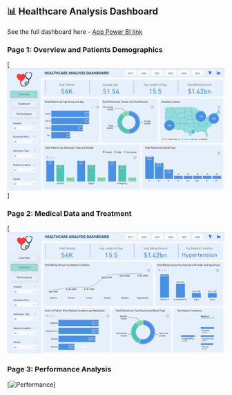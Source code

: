 ## 📊 Healthcare Analysis Dashboard 

See the full dashboard here - [App Power BI link](https://app.powerbi.com/view?r=eyJrIjoiYTdiYmE4YzMtZjA2YS00YmVhLWI4ZjctYTc3ZjUxMjc0NDdhIiwidCI6IjQ2NTRiNmYxLTBlNDctNDU3OS1hOGExLTAyZmU5ZDk0M2M3YiIsImMiOjl9)

### Page 1: Overview and Patients Demographics
[![Overview](Overview.png)]

### Page 2: Medical Data and Treatment
[![Treatment](Treatment.png)

### Page 3: Performance Analysis
[![Performance](Performance)]
